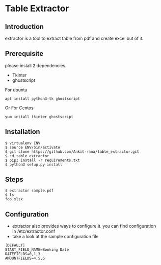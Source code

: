 
# Table Extractor

## Introduction

extractor is a tool to extract table from pdf and create excel out of it.

## Prerequisite

please install 2 dependencies. 
- Tkinter
- ghostscript

For ubuntu

```
apt install python3-tk ghostscript

```

Or For Centos

```
yum install tkinter ghostscript
```

## Installation

```
$ virtualenv ENV
$ source ENV/bin/activate
$ git clone https://github.com/Ankit-rana/table_extractor.git
$ cd table_extractor
$ pip3 install -r requirements.txt
$ python3 setup.py install
```

## Steps

```
$ extractor sample.pdf 
$ ls
foo.xlsx
```
## Configuration

- extractor also provides ways to configure it. you can find configuration in /etc/extractor.conf
- take a look at the sample configuration file

```
[DEFAULT]
START_FIELD_NAME=Booking Date
DATEFIELDS=0,1,3 
AMOUNTFIELDS=4,5,6
```
